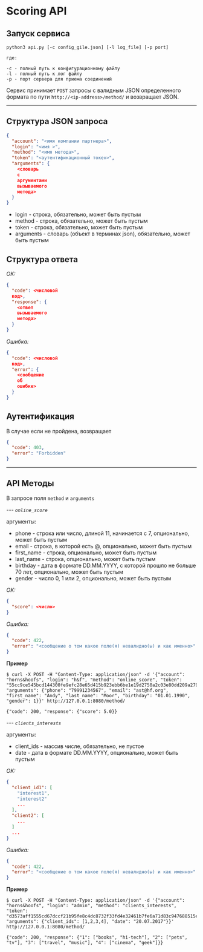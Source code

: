 # Scoring API

## Запуск сервиса

    python3 api.py [-c config_gile.json] [-l log_file] [-p port]

    где:

    -c - полный путь к конфигурационному файлу
    -l - полный путь к лог файлу
    -p - порт сервера для приема соединений

Сервис принимает `POST` запросы с валидным JSON определенного формата по пути `http://<ip-address>/method/` и возвращает
JSON.

---

## Структура JSON запроса

```json
{
  "account": "<имя компании партнера>",
  "login": "<имя >",
  "method": "<имя метода>",
  "token": "<аутентификационный токен>",
  "arguments": {
    <словарь
    с
    аргументами
    вызываемого
    метода>
  }
}
```

- login - строка, обязательно, может быть пустым
- method - строка, обязательно, может быть пустым
- token - строка, обязательно, может быть пустым
- arguments - словарь (объект в терминах json), обязательно, может быть пустым

## Структура ответа

_OK:_

```json
{
  "code": <числовой
  код>,
  "response": {
    <ответ
    вызываемого
    метода>
  }
}
```

_Ошибка:_

```json
{
  "code": <числовой
  код>,
  "error": {
    <сообщение
    об
    ошибке>
  }
}
```

## Аутентификация

В случае если не пройдена, возвращает

```json
{
  "code": 403,
  "error": "Forbidden"
}
```

---

## API Методы

В запросе поля `method` и `arguments`

--- _`online_score`_

аргументы:

- phone - строка или число, длиной 11, начинается с 7, опционально, может быть пустым
- email - строка, в которой есть @, опционально, может быть пустым
- first_name - строка, опционально, может быть пустым
- last_name - строка, опционально, может быть пустым
- birthday - дата в формате DD.MM.YYYY, с которой прошло не больше 70 лет, опционально, может быть пустым
- gender - число 0, 1 или 2, опционально, может быть пустым

_OK:_

```json
{
  "score": <число>
}
```

_Ошибка:_

```json
{
  "code": 422,
  "error": "<сообщение о том какое поле(я) невалидно(ы) и как именно>"
}
```

__Пример__

    $ curl -X POST -H "Content-Type: application/json" -d '{"account": "horns&hoofs", "login": "h&f", "method": "online_score", "token": "55cc9ce545bcd144300fe9efc28e65d415b923ebb6be1e19d2750a2c03e80dd209a27954dca045e5bb12418e", "arguments": {"phone": "79991234567", "email": "ast@hf.org", "first_name": "Andy", "last_name": "Moor", "birthday": "01.01.1990", "gender": 1}}' http://127.0.0.1:8080/method/

    {"code": 200, "response": {"score": 5.0}}

--- _`clients_interests`_

aргументы:

- client_ids - массив числе, обязательно, не пустое
- date - дата в формате DD.MM.YYYY, опционально, может быть пустым

_OK:_

```json
{
  "client_id1": [
    "interest1",
    "interest2"
    ...
  ],
  "client2": [
    ...
  ]
  ...
}
```

_Ошибка:_

```json
{
  "code": 422,
  "error": "<сообщение о том какое поле(я) невалидно(ы) и как именно>"
}
```

__Пример__

    $ curl -X POST -H "Content-Type: application/json" -d '{"account": "horns&hoofs", "login": "admin", "method": "clients_interests", "token": "d3573aff1555cd67dccf21b95fe8c4dc8732f33fd4e32461b7fe6a71d83c947688515e36774c00fb630b039fe2223c9", "arguments": {"client_ids": [1,2,3,4], "date": "20.07.2017"}}' http://127.0.0.1:8080/method/

    {"code": 200, "response": {"1": ["books", "hi-tech"], "2": ["pets", "tv"], "3": ["travel", "music"], "4": ["cinema", "geek"]}}
